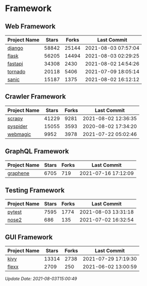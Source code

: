 # Framework

## Web Framework
| Project Name | Stars | Forks | Last Commit |
| ------------ | ----- | ----- | ----------- |
| [django](https://github.com/django/django) | 58842 | 25144 | 2021-08-03 07:57:04 |
| [flask](https://github.com/pallets/flask) | 56205 | 14494 | 2021-08-03 02:29:25 |
| [fastapi](https://github.com/tiangolo/fastapi) | 34308 | 2430 | 2021-08-02 14:54:26 |
| [tornado](https://github.com/tornadoweb/tornado) | 20118 | 5406 | 2021-07-09 18:05:14 |
| [sanic](https://github.com/sanic-org/sanic) | 15187 | 1375 | 2021-08-02 16:12:12 |

## Crawler Framework
| Project Name | Stars | Forks | Last Commit |
| ------------ | ----- | ----- | ----------- |
| [scrapy](https://github.com/scrapy/scrapy) | 41229 | 9281 | 2021-08-02 12:36:35 |
| [pyspider](https://github.com/binux/pyspider) | 15055 | 3593 | 2020-08-02 17:34:20 |
| [webmagic](https://github.com/code4craft/webmagic) | 9952 | 3978 | 2021-07-22 05:02:46 |

## GraphQL Framework
| Project Name | Stars | Forks | Last Commit |
| ------------ | ----- | ----- | ----------- |
| [graphene](https://github.com/graphql-python/graphene) | 6705 | 719 | 2021-07-16 17:12:09 |

## Testing Framework
| Project Name | Stars | Forks | Last Commit |
| ------------ | ----- | ----- | ----------- |
| [pytest](https://github.com/pytest-dev/pytest) | 7595 | 1774 | 2021-08-03 13:31:18 |
| [nose2](https://github.com/nose-devs/nose2) | 686 | 135 | 2021-07-02 16:32:54 |

## GUI Framework
| Project Name | Stars | Forks | Last Commit |
| ------------ | ----- | ----- | ----------- |
| [kivy](https://github.com/kivy/kivy) | 13314 | 2738 | 2021-07-29 17:19:30 |
| [flexx](https://github.com/flexxui/flexx) | 2709 | 250 | 2021-06-02 13:00:59 |

*Update Date: 2021-08-03T15:00:49*